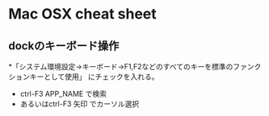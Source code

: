# Mac OSX cheat sheet

## dockのキーボード操作
*「システム環境設定->キーボード->F1,F2などのすべてのキーを標準のファンクションキーとして使用」
にチェックを入れる。
* ctrl-F3 APP_NAME で検索
* あるいはctrl-F3 矢印 でカーソル選択

